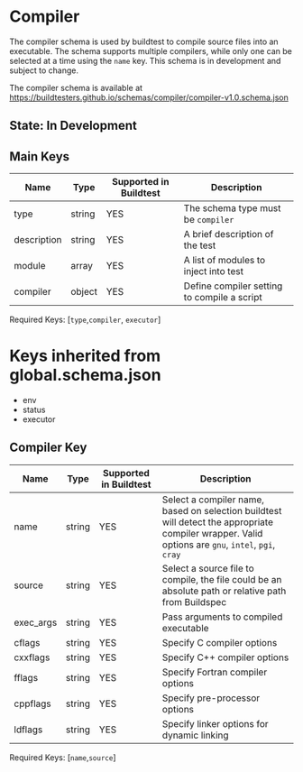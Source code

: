 # Compiler 

The compiler schema is used by buildtest to compile source files into an 
executable. The schema supports multiple compilers, while only one can be 
selected at a time using the `name` key. This schema is in development 
and subject to change.

The compiler schema is available at https://buildtesters.github.io/schemas/compiler/compiler-v1.0.schema.json

## State: In Development

## Main Keys

| Name | Type | Supported in Buildtest | Description | 
| ---- | ---- | ---------------------- | ----------- |
| type | string | YES | The schema type must be `compiler` | 
| description | string | YES | A brief description of the test | 
| module | array | YES | A list of modules to inject into test | 
| compiler | object | YES | Define compiler setting to compile a script |  

Required Keys: [`type`,`compiler`, `executor`]


# Keys inherited from global.schema.json

- env
- status
- executor

## Compiler Key

| Name | Type | Supported in Buildtest | Description  |   
| ---- | ---- | --------------------- | ------------ |  
| name | string | YES | Select a compiler name, based on selection buildtest will detect the appropriate compiler wrapper. Valid options are `gnu`, `intel`, `pgi`, `cray` | 
| source | string | YES | Select a source file to compile, the file could be an absolute path or relative path from Buildspec | 
| exec_args | string | YES | Pass arguments to compiled executable | 
| cflags | string | YES | Specify C compiler options |  
| cxxflags | string | YES | Specify C++ compiler options |  
| fflags | string | YES | Specify Fortran compiler options | 
| cppflags | string | YES | Specify pre-processor options | 
| ldflags | string | YES| Specify linker options for dynamic linking | 

Required Keys: [`name`,`source`]



 